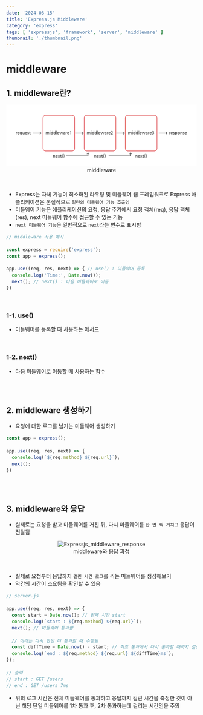 ```yaml
---
date: '2024-03-15'
title: 'Express.js Middleware'
category: 'express'
tags: [ 'expressjs', 'framework', 'server', 'middleware' ]
thumbnail: './thumbnail.png'
---
```


# middleware

## 1. middleware란?

<p align="center">
    <img src="Expressjs_middleware.png" alt="Expressjs_middleware"><br/>
    <span>middleware</span>
</p>

<br/>

- Express는 자체 기능이 최소화된 라우팅 및 미들웨어 웹 프레임워크로 Express 애플리케이션은 본질적으로 `일련의 미들웨어 기능 호출임`
- 미들웨어 기능은 애플리케이션의 요청, 응답 주기에서 요청 객체(req), 응답 객체(res), next 미들웨어 함수에 접근할 수 있는 기능
- `next 미들웨어 기능`은 일반적으로 `next`라는 변수로 표시함

```js
// middleware 사용 예시

const express = require('express');
const app = express();

app.use((req, res, next) => { // use() : 미들웨어 등록
  console.log('Time:', Date.now());
  next(); // next() : 다음 미들웨어로 이동
})
```

<br/>

### 1-1. use()

- 미들웨어를 등록할 때 사용하는 메서드

<br/>

### 1-2. next()

- 다음 미들웨어로 이동할 때 사용하는 함수

<br/>
<br/>

## 2. middleware 생성하기

- 요청에 대한 로그를 남기는 미들웨어 생성하기

```js
const app = express();

app.use((req, res, next) => {
  console.log(`${req.method} ${req.url}`);
  next();
})
```

<br/>
<br/>

## 3. middleware와 응답

- 실제로는 요청을 받고 미들웨어를 거친 뒤, 다시 미들웨어를 `한 번 씩 거치고` 응답이 전달됨

<p align="center">
    <img src="../../assets/img/Expressjs_middleware_response.png" width="600" alt="Expressjs_middleware_response"><br/>
    <span>middleware와 응답 과정</span>
</p>

<br/>

- 실제로 요청부터 응답까지 `걸린 시간 로그`를 찍는 미들웨어를 생성해보기
- 약간의 시간이 소요됨을 확인할 수 있음

```js
// server.js

app.use((req, res, next) => {
  const start = Date.now(); // 현재 시간 start
  console.log(`start : ${req.method} ${req.url}`);
  next(); // 미들웨어 통과함

  // 아래는 다시 한번 더 통과할 때 수행됨
  const diffTime = Date.now() - start; // 최초 통과에서 다시 통과할 때까지 걸린 시간
  console.log(`end : ${req.method} ${req.url} ${diffTime}ms`);
});

// 출력
// start : GET /users
// end : GET /users 7ms
```

- 위의 로그 시간은 전체 미들웨어를 통과하고 응답까지 걸린 시간을 측정한 것이 아닌 해당 단일 미들웨어를 1차 통과 후, 2차 통과하는데 걸리는 시간임을 주의

[//]: # (---)

[//]: # ()

[//]: # (## Source)

[//]: # ()

[//]: # (- [<>]&#40;<>&#41;)

